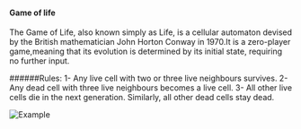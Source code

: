 #### Game of life

The Game of Life, also known simply as Life, is a cellular automaton devised by the British mathematician John Horton Conway in 1970.It is a zero-player game,meaning that its evolution is determined by its initial state, requiring no further input.

######Rules:
    1- Any live cell with two or three live neighbours survives.
    2- Any dead cell with three live neighbours becomes a live cell.
    3- All other live cells die in the next generation. Similarly, all other dead cells stay dead.


![Example](https://github.com/sheyls/Conway-game-of-life.git/main/conway.png)